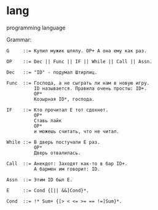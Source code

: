 # lang
 programming language

Grammar:

    G     ::= Купил мужик шляпу. OP+ А она ему как раз.

    OP    ::= Dec || Func || IF || While || Call || Assn.

    Dec   ::= "ID" - подумал Штирлиц.

    Func  ::= Господа, а не сыграть ли нам в новую игру.
              ID называется. Правила очень просты: ID+.
              OP*
              Козырная ID*, господа.

    IF    ::= Кто прочитал E тот сдохнет.
              OP*
              Ставь лайк
              OP*
              и можешь считать, что не читал.

    While ::= В дверь постучали E раз.
              OP*
              Дверь отвалилась.

    Call  ::= Анекдот: Заходят как-то в бар ID+.
              А бармен им говорит: ID.

    Assn  ::= Этим ID был E.

    E     ::= Cond {[|| &&]Cond}*.

    Cond  ::= !* Sum+ {[> < <= >= == !=]Sum}*.
